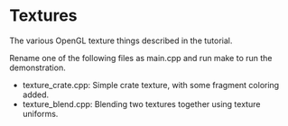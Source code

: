 # Textures 

The various OpenGL texture things described in the tutorial.

Rename one of the following files as main.cpp and run make to run the demonstration.
- texture_crate.cpp: Simple crate texture, with some fragment coloring added.
- texture_blend.cpp: Blending two textures together using texture uniforms.
